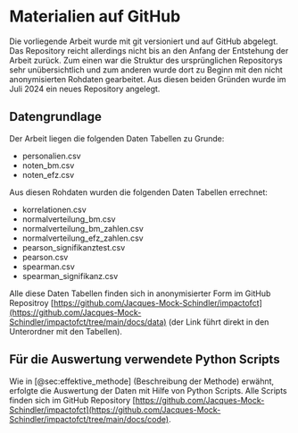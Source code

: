 # Materialien auf GitHub

Die vorliegende Arbeit wurde mit git versioniert und auf GitHub
abgelegt. Das Repository reicht allerdings nicht bis an den Anfang der
Entstehung der Arbeit zurück. Zum einen war die Struktur des
ursprünglichen Repositorys sehr unübersichtlich und zum anderen wurde
dort zu Beginn mit den nicht anonymisierten Rohdaten gearbeitet. Aus
diesen beiden Gründen wurde im Juli 2024 ein neues Repository angelegt.

## Datengrundlage

Der Arbeit liegen die folgenden Daten Tabellen zu Grunde:

* personalien.csv
* noten_bm.csv
* noten_efz.csv

Aus diesen Rohdaten wurden die folgenden Daten Tabellen errechnet:

* korrelationen.csv
* normalverteilung_bm.csv
* normalverteilung_bm_zahlen.csv
* normalverteilung_efz_zahlen.csv
* pearson_signifikanztest.csv
* pearson.csv
* spearman.csv
* spearman_signifikanz.csv

Alle diese Daten Tabellen finden sich in anonymisierter
Form im GitHub Repositroy
[https://github.com/Jacques-Mock-Schindler/impactofct](https://github.com/Jacques-Mock-Schindler/impactofct/tree/main/docs/data)
(der Link führt direkt in den Unterordner mit den Tabellen).

## Für die Auswertung verwendete Python Scripts

Wie in [@sec:effektive_methode] (Beschreibung der Methode) erwähnt,
erfolgte die Auswertung der Daten mit Hilfe von Python Scripts. Alle
Scripts finden sich im GitHub Repository
[https://github.com/Jacques-Mock-Schindler/impactofct](https://github.com/Jacques-Mock-Schindler/impactofct/tree/main/docs/code).
